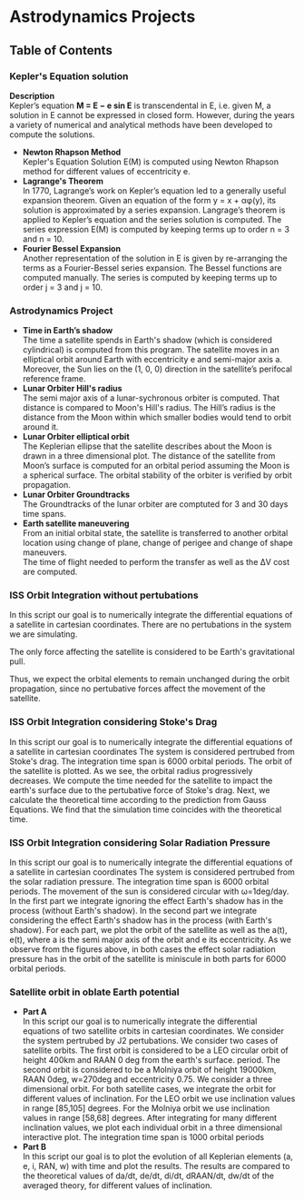 # Astrodynamics Projects

## Table of Contents
### Kepler's Equation solution
**Description**  
Kepler’s equation
**M = E − e sin E**
is transcendental in E, i.e. given M, a solution in E cannot be expressed in closed form. However, during the years
a variety of numerical and analytical methods have been developed to compute the solutions.  
* **Newton Rhapson Method**  
  Kepler's Equation Solution E(M) is computed using Newton Rhapson method for different values of eccentricity e. 
* **Lagrange's Theorem**  
  In 1770, Lagrange’s work on Kepler’s equation led to a generally useful expansion theorem. Given an equation
of the form y = x + αφ(y), its solution is approximated by a series expansion. Langrage’s theorem is applied to Kepler’s equation and the series solution is computed. 
The series expression E(M) is computed by keeping terms up to order n = 3 and n = 10.  
* **Fourier Bessel Expansion**  
Another representation of the solution in E is given by re-arranging the terms as a Fourier-Bessel series expansion. The Bessel functions are computed
manually. The series is computed by keeping terms up to order j = 3 and j = 10.


### Astrodynamics Project
* **Time in Earth’s shadow**  
The time a satellite spends in Earth's shadow (which is considered cylindrical) is computed from this program. The satellite moves in an 
elliptical orbit around Earth with eccentricity e and semi-major axis a. Moreover, the Sun lies on the (1, 0, 0) direction in the satellite’s perifocal reference frame.  
* **Lunar Orbiter Hill's radius**  
The semi major axis of a lunar-sychronous orbiter is computed. That distance is compared to Moon's Hill's radius. 
The Hill’s radius is the distance from the Moon within which smaller bodies would tend to orbit around it. 
* **Lunar Orbiter elliptical orbit**  
The Keplerian ellipse that the satellite describes about the Moon is drawn in a three dimensional plot. The distance of the satellite from
Moon’s surface is computed for an orbital period assuming the Moon is a spherical surface.  The orbital stability of the orbiter is verified by orbit propagation.  
* **Lunar Orbiter Groundtracks**  
The Groundtracks of the lunar orbiter are comptuted for 3 and 30 days time spans. 
* **Earth satellite maneuvering**  
From an initial orbital state, the satellite is transferred to another orbital location using
change of plane, change of perigee and change of shape maneuvers.  
The time of flight needed to perform the transfer as well as the ΔV cost are computed. 
### ISS Orbit Integration without pertubations  
In this script our goal is to numerically integrate the differential equations of a satellite in cartesian coordinates.
There are no pertubations in the system we are simulating.

The only force affecting the satellite is considered to be Earth's gravitational pull.

Thus, we expect the orbital elements to remain unchanged during the orbit propagation, since no pertubative forces affect the movement of the satellite.
### ISS Orbit Integration considering Stoke's Drag  
In this script our goal is to numerically integrate the differential equations of a satellite in cartesian coordinates
The system is considered pertrubed from Stoke's drag.
The integration time span is 6000 orbital periods.
The orbit of the satellite is plotted. As we see, the orbital radius progressively decreases.
We compute the time needed for the satellite to impact the earth's surface due to the pertubative force of Stoke's drag.
Next, we calculate the theoretical time according to the prediction from Gauss Equations.
We find that the simulation time coincides with the theoretical time.
### ISS Orbit Integration considering Solar Radiation Pressure  
In this script our goal is to numerically integrate the differential equations of a satellite in cartesian coordinates
The system is considered pertrubed from the solar radiation pressure.
The integration time span is 6000 orbital periods.
The movement of the sun is considered circular with ω=1deg/day.
In the first part we integrate ignoring the effect Earth's shadow has in the process (without Earth's shadow).
In the second part we integrate considering the effect Earth's shadow has in the process (with Earth's shadow).
For each part, we plot the orbit of the satellite as well as the a(t), e(t), where a is the semi major axis of the orbit and e its eccentricity.
As we observe from the figures above, in both cases the effect solar radiation pressure has in the orbit of the satellite is miniscule in both parts for 6000 orbital periods.
### Satellite orbit in oblate Earth potential
* **Part A**  
In this script our goal is to numerically integrate the differential equations of two satellite orbits in cartesian coordinates.
We consider the system pertrubed by J2 pertubations.
We consider two cases of satellite orbits. The first orbit is considered to be a LEO circular orbit of height 400km and RAAN 0 deg from the earth's surface.
period. The second orbit is considered to be a Molniya orbit of height 19000km, RAAN 0deg, w=270deg and eccentricity 0.75. We consider a three dimensional orbit.
For both satellite cases, we integrate the orbit for different values of inclination. For the LEO orbit we use inclination values in range [85,105] degrees. For the Molniya orbit we use inclination values in range [58,68] degrees. After integrating for many different inclination values, we plot each individual orbit in a three dimensional interactive plot.
The integration time span is 1000 orbital periods
* **Part B**  
In this script our goal is to plot the evolution of all Keplerian elements (a, e, i, RAN, w) with time and plot the results. The results are compared to the theoretical values of da/dt, de/dt, di/dt, dRAAN/dt, dw/dt of the averaged theory, for different values of inclination. 
